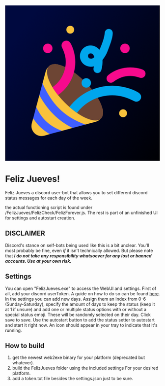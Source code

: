 ![Feliz Jueves!](FelizJueves/icon.png)

# Feliz Jueves!

Feliz Jueves a discord user-bot that allows you to set different discord status messages for each day of the week.

the actual functioning script is found under /FelizJueves/FelizCheck/FelizForever.js. The rest is part of an unfinished
UI for settings and autostart creation.

## **DISCLAIMER**
Discord's stance on self-bots being used like this is a bit unclear. You'll most probably be fine, even *if* it isn't technically allowed. But please note that ***I do not
take any responsibility whatsoever for any lost or banned accounts. Use at your own risk.***

## Settings
You can open "FelizJueves.exe" to access the WebUI and settings. First of all, add your discord userToken. A guide on how to do so
can be found [here](https://www.androidauthority.com/get-discord-token-3149920/). In the settings you can add new days.
Assign them an Index from 0-6 (Sunday-Saturday), specify the amount of days to keep the status (keep it at 1 if unsure) and add one or multiple
status options with or without a special status emoji. These will be randomly selected on their day. Click save to save.
Use the autostart button to add the status setter to autostart and start it right now. An icon should appear in your tray
to indicate that it's running.

## How to build
1. get the newest web2exe binary for your platform (deprecated but whatever).
2. build the FelizJueves folder using the included settings For your desired platform.
3. add a token.txt file besides the settings.json just to be sure.
